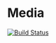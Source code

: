 # Media

[![Build Status](https://travis-ci.org/uh-rso/media.svg?branch=master)](https://travis-ci.org/uh-rso/media)
